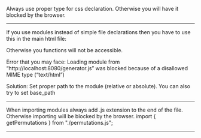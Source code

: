 Always use proper type for css declaration. Otherwise you will have it blocked by the browser.
<link rel="stylesheet" type="text/css" href="styles.css">

----------------------------------------------------------------------------------------------------------------------------------

If you use modules instead of simple file declarations then you have to use this in the main html file:
<script type="module">
    import {change} from './generator.js'
    document.getElementById('button').addEventListener('click', change);
</script>
Otherwise you functions will not be accessible.

Error that you may face:
Loading module from “http://localhost:8080/generator.js” was blocked because of a disallowed MIME type (“text/html”)

Solution: Set proper path to the module (relative or absolute). You can also try to set base_path

----------------------------------------------------------------------------------------------------------------------------------

When importing modules always add .js extension to the end of the file. Otherwise importing will be blocked by the browser.
import { getPermutations } from "./permutations.js"; 

----------------------------------------------------------------------------------------------------------------------------------
